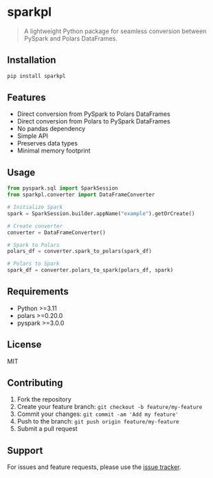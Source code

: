 # sparkpl

> A lightweight Python package for seamless conversion between PySpark and Polars DataFrames.

## Installation

```bash
pip install sparkpl
```

## Features

- Direct conversion from PySpark to Polars DataFrames
- Direct conversion from Polars to PySpark DataFrames
- No pandas dependency
- Simple API
- Preserves data types
- Minimal memory footprint

## Usage

```python
from pyspark.sql import SparkSession
from sparkpl.converter import DataFrameConverter

# Initialize Spark
spark = SparkSession.builder.appName("example").getOrCreate()

# Create converter
converter = DataFrameConverter()

# Spark to Polars
polars_df = converter.spark_to_polars(spark_df)

# Polars to Spark
spark_df = converter.polars_to_spark(polars_df, spark)
```

## Requirements

- Python >=3.11
- polars >=0.20.0
- pyspark >=3.0.0

## License

MIT

## Contributing

1. Fork the repository
2. Create your feature branch: `git checkout -b feature/my-feature`
3. Commit your changes: `git commit -am 'Add my feature'`
4. Push to the branch: `git push origin feature/my-feature`
5. Submit a pull request

## Support

For issues and feature requests, please use the [issue tracker](https://github.com/Boadzie/sparkpl/issues).
